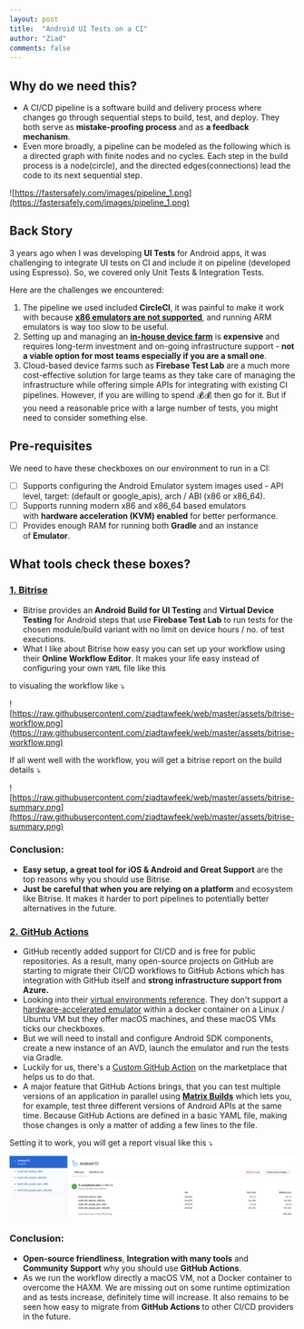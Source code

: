 ```yaml
---
layout: post
title:  "Android UI Tests on a CI"
author: "Ziad"
comments: false
---
```



## Why do we need this?

- A CI/CD pipeline is a software build and delivery process where changes go through sequential steps to build, test, and deploy. They both serve as **mistake-proofing process** and as **a feedback mechanism**.
- Even more broadly, a pipeline can be modeled as the following which is a directed graph with finite nodes and no cycles. Each step in the build process is a node(circle), and the directed edges(connections) lead the code to its next sequential step.

![https://fastersafely.com/images/pipeline_1.png](https://fastersafely.com/images/pipeline_1.png)

## Back Story

3 years ago when I was developing **UI Tests** for Android apps, it was challenging to integrate UI tests on CI and include it on pipeline (developed using Espresso). So, we covered only Unit Tests & Integration Tests.

Here are the challenges we encountered:

1. The pipeline we used included **CircleCI**, it was painful to make it work with because **[x86 emulators are not supported](https://www.reddit.com/r/androiddev/comments/7hsar5/has_anyone_been_able_to_run_espresso_tests_in/)**, and running ARM emulators is way too slow to be useful.
2. Setting up and managing an **[in-house device farm](https://bughuntersam.com/setting-up-a-homemade-charging-station/)** is **expensive** and requires long-term investment and on-going infrastructure support - **not a viable option for most teams especially if you are a small one**.
3. Cloud-based device farms such as **Firebase Test Lab** are a much more cost-effective solution for large teams as they take care of managing the infrastructure while offering simple APIs for integrating with existing CI pipelines. However, if you are willing to spend 💰💰 then go for it. But if you need a reasonable price with a large number of tests, you might need to consider something else.

## Pre-requisites

We need to have these checkboxes on our environment to run in a CI:
- [ ]  Supports configuring the Android Emulator system images used - API level, target: (default or google_apis), arch / ABI (x86 or x86_64).
- [ ]  Supports running modern x86 and x86_64 based emulators with **hardware acceleration (KVM) enabled** for better performance.
- [ ]  Provides enough RAM for running both **Gradle** and an instance of **Emulator**.

## What tools check these boxes?

### [1. Bitrise](https://www.bitrise.io/)

- Bitrise provides an **Android Build for UI Testing** and **Virtual Device Testing** for Android steps that use **Firebase Test Lab** to run tests for the chosen module/build variant with no limit on device hours / no. of test executions.
- What I like about Bitrise how easy you can set up your workflow using their **Online Workflow Editor**. It makes your life easy instead of configuring your own `YAML` file like this

<script src="https://gist.github.com/ziadtawfeek/fd775a57e799a01917688776be25cbb3.js"></script>

to visualing the workflow like ⤵️

![https://raw.githubusercontent.com/ziadtawfeek/web/master/assets/bitrise-workflow.png](https://raw.githubusercontent.com/ziadtawfeek/web/master/assets/bitrise-workflow.png)

If all went well with the workflow, you will get a bitrise report on the build details ⤵️

![https://raw.githubusercontent.com/ziadtawfeek/web/master/assets/bitrise-summary.png](https://raw.githubusercontent.com/ziadtawfeek/web/master/assets/bitrise-summary.png)

### Conclusion:

- **Easy setup, a great tool for iOS & Android and Great Support**  are the top reasons why you should use Bitrise.
- **Just be careful that when you are relying on a platform** and ecosystem like Bitrise. It makes it harder to port pipelines to potentially better alternatives in the future.

### [2. GitHub Actions](https://github.com/features/actions)

- GitHub recently added support for CI/CD and is free for public repositories. As a result, many open-source projects on GitHub are starting to migrate their CI/CD workflows to GitHub Actions which has integration with GitHub itself and **strong infrastructure support from Azure.**
- Looking into their [virtual environments reference](https://docs.github.com/en/actions/reference/software-installed-on-github-hosted-runners#android). They don't support a [hardware-accelerated emulator](https://github.com/actions/virtual-environments/issues/836#issuecomment-624574235) within a docker container on a Linux / Ubuntu VM but they offer macOS machines, and these macOS VMs ticks our checkboxes.
- But we will need to install and configure Android SDK components, create a new instance of an AVD, launch the emulator and run the tests via Gradle.
- Luckily for us, there's a [Custom GitHub Action](https://github.com/marketplace/actions/android-emulator-runner) on the marketplace that helps us to do that.
- A major feature that GitHub Actions brings, that you can test multiple versions of an application in parallel using **[Matrix Builds](https://docs.github.com/en/actions/reference/workflow-syntax-for-github-actions)** which lets you, for example, test three different versions of Android APIs at the same time. Because GitHub Actions are defined in a basic YAML file, making those changes is only a matter of adding a few lines to the file.

Setting it to work, you will get a report visual like this ⤵️

[![](https://raw.githubusercontent.com/ziadtawfeek/web/master/assets/github-actions.png)](https://raw.githubusercontent.com/ziadtawfeek/web/master/assets/github-actions.png)

### Conclusion:

- **Open-source friendliness**, **Integration with many tools** and **Community Support** why you should use **GitHub Actions**.
- As we run the workflow directly a macOS VM, not a Docker container to overcome the HAXM. We are missing out on some runtime optimization and as tests increase, definitely time will increase. It also remains to be seen how easy to migrate from **GitHub Actions** to other CI/CD providers in the future.
